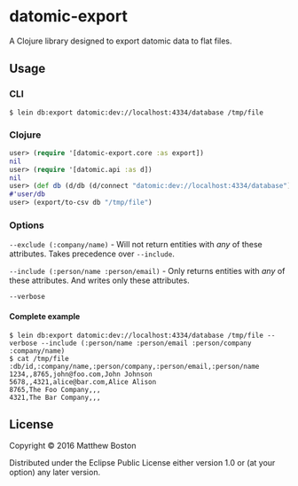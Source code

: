 # datomic-export

A Clojure library designed to export datomic data to flat files.

## Usage

### CLI

```
$ lein db:export datomic:dev://localhost:4334/database /tmp/file
```

### Clojure

```clojure
user> (require '[datomic-export.core :as export])
nil
user> (require '[datomic.api :as d])
nil
user> (def db (d/db (d/connect "datomic:dev://localhost:4334/database")))
#'user/db
user> (export/to-csv db "/tmp/file")
```

### Options

`--exclude (:company/name)` - Will not return entities with _any_ of these attributes. Takes precedence over `--include`.

`--include (:person/name :person/email)` - Only returns entities with _any_ of these attributes. And writes only these attributes.

`--verbose`

#### Complete example

```
$ lein db:export datomic:dev://localhost:4334/database /tmp/file --verbose --include (:person/name :person/email :person/company :company/name)
$ cat /tmp/file
:db/id,:company/name,:person/company,:person/email,:person/name
1234,,8765,john@foo.com,John Johnson
5678,,4321,alice@bar.com,Alice Alison
8765,The Foo Company,,,
4321,The Bar Company,,,
```

## License

Copyright © 2016 Matthew Boston


Distributed under the Eclipse Public License either version 1.0 or (at
your option) any later version.
